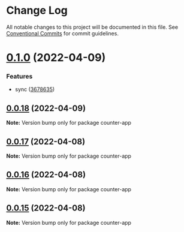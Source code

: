# Change Log

All notable changes to this project will be documented in this file.
See [Conventional Commits](https://conventionalcommits.org) for commit guidelines.

# [0.1.0](https://github.com/linq2js/remos/compare/v0.0.18...v0.1.0) (2022-04-09)


### Features

* sync ([3678635](https://github.com/linq2js/remos/commit/3678635e8c4bef97425e4fe0378d13f5814ef6a0))





## [0.0.18](https://github.com/linq2js/remos/compare/v0.0.17...v0.0.18) (2022-04-09)

**Note:** Version bump only for package counter-app





## [0.0.17](https://github.com/linq2js/remos/compare/v0.0.16...v0.0.17) (2022-04-08)

**Note:** Version bump only for package counter-app





## [0.0.16](https://github.com/linq2js/remos/compare/v0.0.15...v0.0.16) (2022-04-08)

**Note:** Version bump only for package counter-app





## [0.0.15](https://github.com/linq2js/remos/compare/v0.0.14...v0.0.15) (2022-04-08)

**Note:** Version bump only for package counter-app
